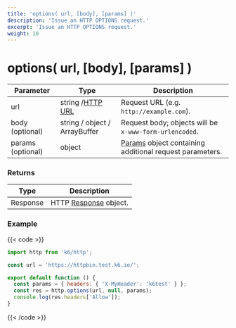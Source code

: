 ```yaml
---
title: 'options( url, [body], [params] )'
description: 'Issue an HTTP OPTIONS request.'
excerpt: 'Issue an HTTP OPTIONS request.'
weight: 10
---
```


# options( url, [body], [params] )

| Parameter         | Type                                                                             | Description                                                                                                        |
| ----------------- | -------------------------------------------------------------------------------- | ------------------------------------------------------------------------------------------------------------------ |
| url               | string /[HTTP URL](https://grafana.com/docs/k6/<K6_VERSION>/javascript-api/k6-http/url#returns) | Request URL (e.g. `http://example.com`).                                                                           |
| body (optional)   | string / object / ArrayBuffer                                                    | Request body; objects will be `x-www-form-urlencoded`.                                                             |
| params (optional) | object                                                                           | [Params](https://grafana.com/docs/k6/<K6_VERSION>/javascript-api/k6-http/params) object containing additional request parameters. |

### Returns

| Type     | Description                                                                       |
| -------- | --------------------------------------------------------------------------------- |
| Response | HTTP [Response](https://grafana.com/docs/k6/<K6_VERSION>/javascript-api/k6-http/response) object. |

### Example

{{< code >}}

```javascript
import http from 'k6/http';

const url = 'https://httpbin.test.k6.io/';

export default function () {
  const params = { headers: { 'X-MyHeader': 'k6test' } };
  const res = http.options(url, null, params);
  console.log(res.headers['Allow']);
}
```

{{< /code >}}
